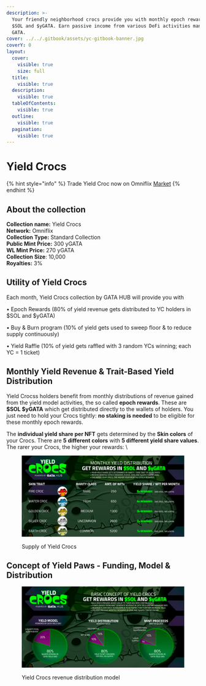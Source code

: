 ```yaml
---
description: >-
  Your friendly neighborhood crocs provide you with monthly epoch rewards in
  $SOL and $yGATA. Earn passive income from various DeFi activities managed by
  GATA.
cover: ../../.gitbook/assets/yc-gitbook-banner.jpg
coverY: 0
layout:
  cover:
    visible: true
    size: full
  title:
    visible: true
  description:
    visible: true
  tableOfContents:
    visible: true
  outline:
    visible: true
  pagination:
    visible: true
---
```


# Yield Crocs



{% hint style="info" %}
Trade Yield Croc now on Omniflix [Market](https://omniflix.market/c/onftdenom096ab49e894d401c8996913f3ad0d795/collect-now) &#x20;
{% endhint %}

## About the collection

**Collection name:** Yield Crocs \
**Network:** Omniflix\
**Collection Type:** Standard Collection \
**Public Mint Price:** 300 yGATA\
**WL Mint Price:** 270 yGATA\
**Collection Size**: 10,000\
**Royalties:** 3%

## Utility of Yield Crocs

Each month, Yield Crocs collection by GATA HUB will provide you with&#x20;

• Epoch Rewards (80% of yield revenue gets distributed to YC holders in $SOL and $yGATA)

• Buy & Burn program (10% of yield gets used to sweep floor & to reduce supply continuously)&#x20;

• Yield Raffle (10% of yield gets raffled with 3 random YCs winning; each YC = 1 ticket)

## Monthly Yield Revenue & Trait-Based Yield Distribution&#x20;

Yield Crocss holders benefit from monthly distributions of revenue gained from the yield model activities, the so called **epoch rewards**. These are **$SOL $yGATA** which get distributed directly to the wallets of holders. You just need to hold your Crocs tightly: **no staking is needed** to be eligible for these monthly epoch rewards.

The **individual yield share per NFT** gets determined by the **Skin colors** of your Crocs. There are **5 different colors** with **5 different yield share values**. The rarer your Crocs, the higher your rewards: \


<figure><img src="../../.gitbook/assets/image (60).png" alt=""><figcaption><p>Supply of Yield Crocs</p></figcaption></figure>

## Concept of Yield Paws - Funding, Model & Distribution

<figure><img src="../../.gitbook/assets/image (61).png" alt=""><figcaption><p>Yield Crocs revenue distribution model</p></figcaption></figure>
